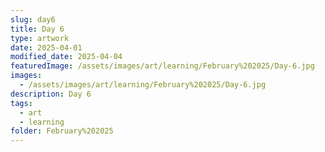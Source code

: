 ```yaml
---
slug: day6
title: Day 6
type: artwork
date: 2025-04-01
modified_date: 2025-04-04
featuredImage: /assets/images/art/learning/February%202025/Day-6.jpg
images:
  - /assets/images/art/learning/February%202025/Day-6.jpg
description: Day 6
tags:
  - art
  - learning
folder: February%202025
---
```

